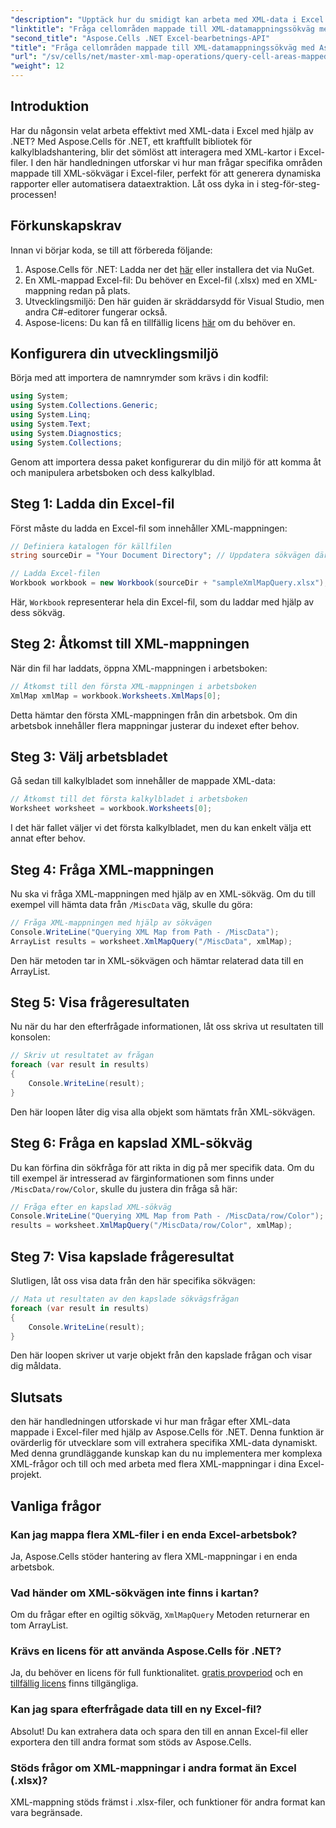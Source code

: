 ```yaml
---
"description": "Upptäck hur du smidigt kan arbeta med XML-data i Excel med Aspose.Cells för .NET. Den här omfattande handledningen guidar dig genom processen att fråga cellområden mappade till XML-sökvägar, så att du kan automatisera dataextraktion och enkelt skapa dynamiska rapporter."
"linktitle": "Fråga cellområden mappade till XML-datamappningssökväg med Aspose.Cells"
"second_title": "Aspose.Cells .NET Excel-bearbetnings-API"
"title": "Fråga cellområden mappade till XML-datamappningssökväg med Aspose.Cells"
"url": "/sv/cells/net/master-xml-map-operations/query-cell-areas-mapped-to-xml-data-map-path/"
"weight": 12
---
```


## Introduktion

Har du någonsin velat arbeta effektivt med XML-data i Excel med hjälp av .NET? Med Aspose.Cells för .NET, ett kraftfullt bibliotek för kalkylbladshantering, blir det sömlöst att interagera med XML-kartor i Excel-filer. I den här handledningen utforskar vi hur man frågar specifika områden mappade till XML-sökvägar i Excel-filer, perfekt för att generera dynamiska rapporter eller automatisera dataextraktion. Låt oss dyka in i steg-för-steg-processen!

## Förkunskapskrav

Innan vi börjar koda, se till att förbereda följande:

1. Aspose.Cells för .NET: Ladda ner det [här](https://releases.aspose.com/cells/net/) eller installera det via NuGet.
2. En XML-mappad Excel-fil: Du behöver en Excel-fil (.xlsx) med en XML-mappning redan på plats.
3. Utvecklingsmiljö: Den här guiden är skräddarsydd för Visual Studio, men andra C#-editorer fungerar också.
4. Aspose-licens: Du kan få en tillfällig licens [här](https://purchase.aspose.com/temporary-license/) om du behöver en.

## Konfigurera din utvecklingsmiljö

Börja med att importera de namnrymder som krävs i din kodfil:

```csharp
using System;
using System.Collections.Generic;
using System.Linq;
using System.Text;
using System.Diagnostics;
using System.Collections;
```

Genom att importera dessa paket konfigurerar du din miljö för att komma åt och manipulera arbetsboken och dess kalkylblad.

## Steg 1: Ladda din Excel-fil

Först måste du ladda en Excel-fil som innehåller XML-mappningen:

```csharp
// Definiera katalogen för källfilen
string sourceDir = "Your Document Directory"; // Uppdatera sökvägen därefter

// Ladda Excel-filen
Workbook workbook = new Workbook(sourceDir + "sampleXmlMapQuery.xlsx");
```

Här, `Workbook` representerar hela din Excel-fil, som du laddar med hjälp av dess sökväg.

## Steg 2: Åtkomst till XML-mappningen

När din fil har laddats, öppna XML-mappningen i arbetsboken:

```csharp
// Åtkomst till den första XML-mappningen i arbetsboken
XmlMap xmlMap = workbook.Worksheets.XmlMaps[0];
```

Detta hämtar den första XML-mappningen från din arbetsbok. Om din arbetsbok innehåller flera mappningar justerar du indexet efter behov.

## Steg 3: Välj arbetsbladet

Gå sedan till kalkylbladet som innehåller de mappade XML-data:

```csharp
// Åtkomst till det första kalkylbladet i arbetsboken
Worksheet worksheet = workbook.Worksheets[0];
```

I det här fallet väljer vi det första kalkylbladet, men du kan enkelt välja ett annat efter behov.

## Steg 4: Fråga XML-mappningen

Nu ska vi fråga XML-mappningen med hjälp av en XML-sökväg. Om du till exempel vill hämta data från `/MiscData` väg, skulle du göra:

```csharp
// Fråga XML-mappningen med hjälp av sökvägen
Console.WriteLine("Querying XML Map from Path - /MiscData");
ArrayList results = worksheet.XmlMapQuery("/MiscData", xmlMap);
```

Den här metoden tar in XML-sökvägen och hämtar relaterad data till en ArrayList.

## Steg 5: Visa frågeresultaten

Nu när du har den efterfrågade informationen, låt oss skriva ut resultaten till konsolen:

```csharp
// Skriv ut resultatet av frågan
foreach (var result in results)
{
    Console.WriteLine(result);
}
```

Den här loopen låter dig visa alla objekt som hämtats från XML-sökvägen.

## Steg 6: Fråga en kapslad XML-sökväg

Du kan förfina din sökfråga för att rikta in dig på mer specifik data. Om du till exempel är intresserad av färginformationen som finns under `/MiscData/row/Color`, skulle du justera din fråga så här:

```csharp
// Fråga efter en kapslad XML-sökväg
Console.WriteLine("Querying XML Map from Path - /MiscData/row/Color");
results = worksheet.XmlMapQuery("/MiscData/row/Color", xmlMap);
```

## Steg 7: Visa kapslade frågeresultat

Slutligen, låt oss visa data från den här specifika sökvägen:

```csharp
// Mata ut resultaten av den kapslade sökvägsfrågan
foreach (var result in results)
{
    Console.WriteLine(result);
}
```

Den här loopen skriver ut varje objekt från den kapslade frågan och visar dig måldata.

## Slutsats

den här handledningen utforskade vi hur man frågar efter XML-data mappade i Excel-filer med hjälp av Aspose.Cells för .NET. Denna funktion är ovärderlig för utvecklare som vill extrahera specifika XML-data dynamiskt. Med denna grundläggande kunskap kan du nu implementera mer komplexa XML-frågor och till och med arbeta med flera XML-mappningar i dina Excel-projekt. 

## Vanliga frågor

### Kan jag mappa flera XML-filer i en enda Excel-arbetsbok?  
Ja, Aspose.Cells stöder hantering av flera XML-mappningar i en enda arbetsbok.

### Vad händer om XML-sökvägen inte finns i kartan?  
Om du frågar efter en ogiltig sökväg, `XmlMapQuery` Metoden returnerar en tom ArrayList.

### Krävs en licens för att använda Aspose.Cells för .NET?  
Ja, du behöver en licens för full funktionalitet. [gratis provperiod](https://releases.aspose.com/) och en [tillfällig licens](https://purchase.aspose.com/temporary-license/) finns tillgängliga.

### Kan jag spara efterfrågade data till en ny Excel-fil?  
Absolut! Du kan extrahera data och spara den till en annan Excel-fil eller exportera den till andra format som stöds av Aspose.Cells.

### Stöds frågor om XML-mappningar i andra format än Excel (.xlsx)?  
XML-mappning stöds främst i .xlsx-filer, och funktioner för andra format kan vara begränsade.